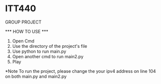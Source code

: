 # ITT440
GROUP PROJECT

*** HOW TO USE ***

1. Open Cmd
2. Use the directory of the project's file
3. Use python to run main.py
4. Open another cmd to run main2.py
5. Play

*Note
To run the project, please change the your ipv4 address on line 104 on both main.py and main2.py
